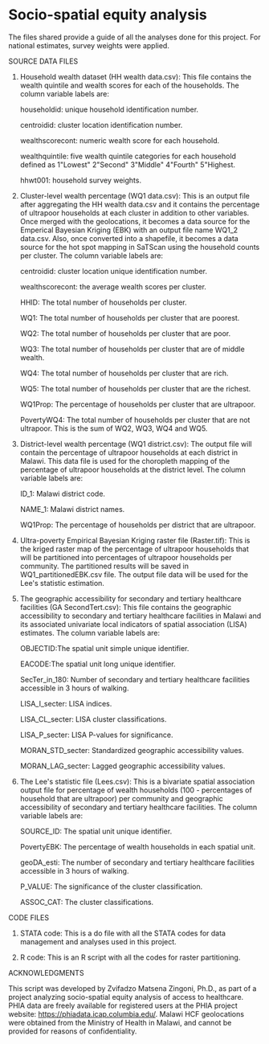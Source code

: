 # Socio-spatial equity analysis

The files shared provide a guide of all the analyses done for this project. For national estimates, survey weights were applied.

SOURCE DATA FILES

1. Household wealth dataset (HH wealth data.csv): This file contains the wealth quintile and wealth scores for each of the households. The column variable labels are:
   
      householdid: unique household identification number.

     centroidid: cluster location identification number.

     wealthscorecont: numeric wealth score for each household.

     wealthquintile: five wealth quintile categories for each household defined as 1"Lowest" 2"Second" 3"Middle" 4"Fourth" 5"Highest.

     hhwt001: household survey weights.

2. Cluster-level wealth percentage (WQ1 data.csv): This is an output file after aggregating the HH wealth data.csv and it contains the percentage of ultrapoor households at each cluster in addition to other variables. Once merged with the geolocations, it becomes a data source for the Emperical Bayesian Kriging (EBK) with an output file name WQ1_2 data.csv. Also, once converted into a shapefile, it becomes a data source for the hot spot mapping in SaTScan using the household counts per cluster. The column variable labels are:
   
    centroidid: cluster location unique identification number.

    wealthscorecont: the average wealth scores per cluster.

    HHID: The total number of households per cluster.

    WQ1: The total number of households per cluster that are poorest.

    WQ2: The total number of households per cluster that are poor.

    WQ3: The total number of households per cluster that are of middle wealth.

    WQ4: The total number of households per cluster that are rich.

    WQ5: The total number of households per cluster that are the richest.

    WQ1Prop: The percentage of households per cluster that are ultrapoor.

   PovertyWQ4: The total number of households per cluster that are not ultrapoor. This is the sum of WQ2, WQ3, WQ4 and WQ5.

3. District-level wealth percentage (WQ1 district.csv): The output file will contain the percentage of ultrapoor households at each district in Malawi. This data file is used for the choropleth mapping of the percentage of ultrapoor households at the district level. The column variable labels are:
   
   ID_1: Malawi district code.

   NAME_1: Malawi district names.

   WQ1Prop: The percentage of households per district that are ultrapoor.

4. Ultra-poverty Empirical Bayesian Kriging raster file (Raster.tif): This is the kriged raster map of the percentage of ultrapoor households that will be partitioned into percentages of ultrapoor households per community. The partitioned results will be saved in WQ1_partitionedEBK.csv file. The output file data will be used for the Lee's statistic estimation.

5. The geographic accessibility for secondary and tertiary healthcare facilities (GA SecondTert.csv): This file contains the geographic accessibility to secondary and tertiary healthcare facilities in Malawi and its associated univariate local indicators of spatial association (LISA) estimates. The column variable labels are:
   
   OBJECTID:The spatial unit simple unique identifier.
   
   EACODE:The spatial unit long unique identifier.
   
   SecTer_in_180: Number of secondary and tertiary healthcare facilities accessible in 3 hours of walking.
   
   LISA_I_secter: LISA indices.
   
   LISA_CL_secter: LISA cluster classifications.
   
   LISA_P_secter: LISA P-values for significance.
   
   MORAN_STD_secter: Standardized geographic accessibility values.
   
   MORAN_LAG_secter: Lagged geographic accessibility values.

7. The Lee's statistic file (Lees.csv): This is a bivariate spatial association output file for percentage of wealth households (100 - percentages of household that are ultrapoor) per community and geographic accessibility of secondary and tertiary healthcare facilities. The column variable labels are:

   SOURCE_ID: The spatial unit unique identifier.

   PovertyEBK: The percentage of wealth households in each spatial unit.

   geoDA_esti: The number of secondary and tertiary healthcare facilities accessible in 3 hours of walking.

   P_VALUE: The significance of the cluster classification.

   ASSOC_CAT: The cluster classifications.

CODE FILES

1. STATA code: This is a do file with all the STATA codes for data management and analyses used in this project.

2. R code: This is an R script with all the codes for raster partitioning.


ACKNOWLEDGMENTS 

This script was developed by Zvifadzo Matsena Zingoni, Ph.D., as part of a project analyzing socio-spatial equity analysis of access to healthcare. PHIA data are freely available for registered users at the PHIA project website: https://phiadata.icap.columbia.edu/. Malawi HCF geolocations were obtained from the Ministry of Health in Malawi, and cannot be provided for reasons of confidentiality.

